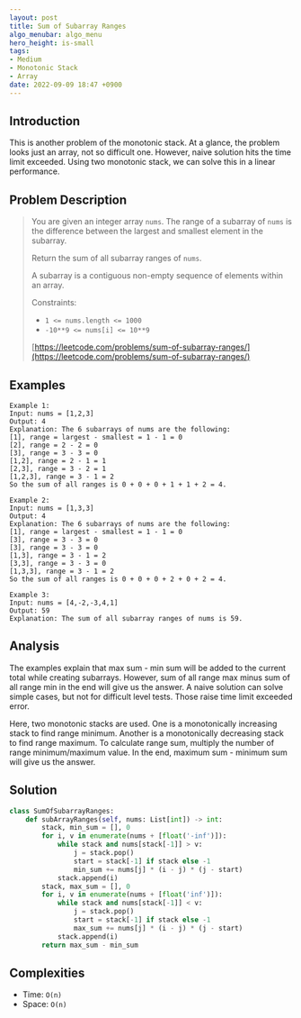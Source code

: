 ```yaml
---
layout: post
title: Sum of Subarray Ranges
algo_menubar: algo_menu
hero_height: is-small
tags:
- Medium
- Monotonic Stack
- Array
date: 2022-09-09 18:47 +0900
---
```

## Introduction
This is another problem of the monotonic stack.
At a glance, the problem looks just an array, not so difficult one.
However, naive solution hits the time limit exceeded.
Using two monotonic stack, we can solve this in a linear performance.

## Problem Description
> You are given an integer array `nums`.
> The range of a subarray of `nums` is the difference between the largest and smallest element in the subarray.
>
> Return the sum of all subarray ranges of `nums`.
>
> A subarray is a contiguous non-empty sequence of elements within an array.
>
> Constraints:
> - `1 <= nums.length <= 1000`
> - `-10**9 <= nums[i] <= 10**9`
>
> [https://leetcode.com/problems/sum-of-subarray-ranges/](https://leetcode.com/problems/sum-of-subarray-ranges/)

## Examples
```
Example 1:
Input: nums = [1,2,3]
Output: 4
Explanation: The 6 subarrays of nums are the following:
[1], range = largest - smallest = 1 - 1 = 0 
[2], range = 2 - 2 = 0
[3], range = 3 - 3 = 0
[1,2], range = 2 - 1 = 1
[2,3], range = 3 - 2 = 1
[1,2,3], range = 3 - 1 = 2
So the sum of all ranges is 0 + 0 + 0 + 1 + 1 + 2 = 4.
```

```
Example 2:
Input: nums = [1,3,3]
Output: 4
Explanation: The 6 subarrays of nums are the following:
[1], range = largest - smallest = 1 - 1 = 0
[3], range = 3 - 3 = 0
[3], range = 3 - 3 = 0
[1,3], range = 3 - 1 = 2
[3,3], range = 3 - 3 = 0
[1,3,3], range = 3 - 1 = 2
So the sum of all ranges is 0 + 0 + 0 + 2 + 0 + 2 = 4.
```

```
Example 3:
Input: nums = [4,-2,-3,4,1]
Output: 59
Explanation: The sum of all subarray ranges of nums is 59.
```

## Analysis
The examples explain that max sum - min sum will be added to the current total while
creating subarrays.
However, sum of all range max minus sum of all range min in the end will give us the answer.
A naive solution can solve simple cases, but not for difficult level tests.
Those raise time limit exceeded error.

Here, two monotonic stacks are used.
One is a monotonically increasing stack to find range minimum.
Another is a monotonically decreasing stack to find range maximum.
To calculate range sum, multiply the number of range minimum/maximum value.
In the end, maximum sum - minimum sum will give us the answer.

## Solution
```python
class SumOfSubarrayRanges:
    def subArrayRanges(self, nums: List[int]) -> int:
        stack, min_sum = [], 0
        for i, v in enumerate(nums + [float('-inf')]):
            while stack and nums[stack[-1]] > v:
                j = stack.pop()
                start = stack[-1] if stack else -1
                min_sum += nums[j] * (i - j) * (j - start)
            stack.append(i)
        stack, max_sum = [], 0
        for i, v in enumerate(nums + [float('inf')]):
            while stack and nums[stack[-1]] < v:
                j = stack.pop()
                start = stack[-1] if stack else -1
                max_sum += nums[j] * (i - j) * (j - start)
            stack.append(i)
        return max_sum - min_sum
```

## Complexities
- Time: `O(n)`
- Space: `O(n)`
 
